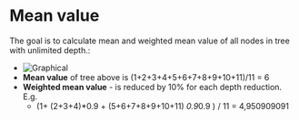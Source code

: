 # Mean value
The goal is to calculate mean and weighted mean value of all nodes in tree with unlimited depth.:
- ![Graphical](https://s3.ap-south-1.amazonaws.com/s3.studytonight.com/tutorials/uploads/pictures/1601810949-76844.png)
- **Mean value** of tree above is (1+2+3+4+5+6+7+8+9+10+11)/11 = 6
- **Weighted mean value** - is reduced by 10% for each depth reduction. E.g.
  -  (1+ (2+3+4)*0.9  + (5+6+7+8+9+10+11) *0.9*0.9 ) / 11 = 4,950909091
